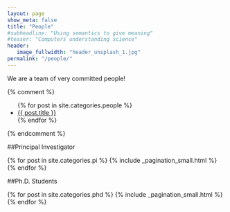 ```yaml
---
layout: page
show_meta: false
title: "People"
#subheadline: "Using semantics to give meaning"
#teaser: "Computers understanding science"
header:
   image_fullwidth: "header_unsplash_1.jpg"
permalink: "/people/"
---
```

We are a team of very committed people!

{% comment %}
<ul>
    {% for post in site.categories.people %}
    <li><a href="{{ site.url }}{{ post.url }}">{{ post.title }}</a></li>
    {% endfor %}
</ul>
{% endcomment %}

##Principal Investigator


{% for post in site.categories.pi %}
  {% include _pagination_small.html %}
{% endfor %}

##Ph.D. Students

{% for post in site.categories.phd %}
  {% include _pagination_small.html %}
{% endfor %}
